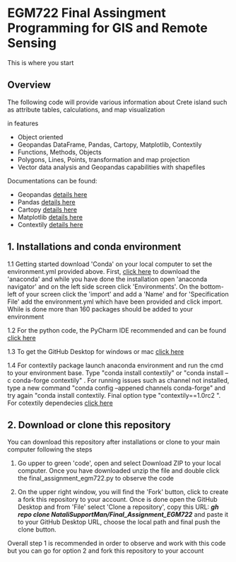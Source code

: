 # EGM722 Final Assingment Programming for GIS and Remote Sensing

This is where you start

## Overview 

The following code will provide various information about Crete island such as attribute tables, calculations, and map visualization 

in features

*   Object oriented
*   Geopandas DataFrame, Pandas, Cartopy, Matplotlib, Contextily
*   Functions, Methods, Objects
*   Polygons, Lines, Points, transformation and map projection 
*   Vector data analysis and Geopandas capabilities with shapefiles 

Documentations can be found:

*   Geopandas  [details here](https://geopandas.org/docs.html)
*   Pandas     [details here](https://pandas.pydata.org/docs/)
*   Cartopy    [details here](https://scitools.org.uk/cartopy/docs/latest/)
*   Matplotlib [details here](https://matplotlib.org/stable/contents.html#)
*   Contextily [details here](https://contextily.readthedocs.io/en/latest/intro_guide.html)

## 1. Installations and conda environment

1.1 Getting started download 'Conda' on your local computer to set the environment.yml provided above. First, [click here](https://docs.anaconda.com/anaconda/install/) to download the 'anaconda' and while you have done the installation open 'anaconda navigator' and on the left side screen click 'Environments'.  On the bottom-left of your screen click the 'import' and add a 'Name' and for 'Specification File' add the environment.yml which have been provided and click import. While is done more than 160 packages should be added to your environment

1.2 For the python code, the PyCharm IDE recommended and can be found [click here](https://www.jetbrains.com/pycharm/)

1.3 To get the GitHub Desktop for windows or mac [click here](https://desktop.github.com/)

1.4 For contextily package launch anaconda environment and run the cmd to your environment base. Type "conda install contextily" or "conda install –c conda-forge contextily" . For running issues such as channel not installed, type a new command "conda config –appened channels conda-forge" and try again "conda install contextily. Final option type "contextily==1.0rc2 ". For cotextily dependecies [click here](https://contextily.readthedocs.io/en/latest/) 

## 2. Download or clone this repository

You can download this repository after installations or clone to your main computer following the steps

1.  Go upper to green 'code', open and select Download ZIP to your local computer. Once you have downloaded unzip the file and double click the final_assignment_egm722.py to observe the code 

2.  On the upper right window, you will find the 'Fork' button, click to create a fork this repository to your account. Once is done open the GitHub Desktop and from 'File' select 'Clone a repository', copy this URL: ***gh repo clone NataliSupportMan/Final_Assignment_EGM722***  and paste it to your GitHub Desktop URL, choose the local path and final push the clone button.

Overall step 1 is recommended in order to observe and work with this code but you can go for option 2 and fork this repository to your account